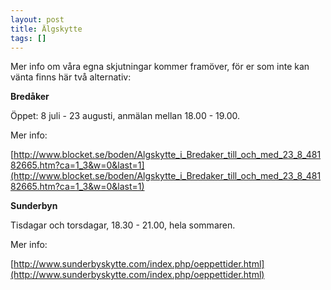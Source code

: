 ```yaml
---
layout: post
title: Älgskytte
tags: []
---
```

Mer info om våra egna skjutningar kommer framöver, för er som inte kan vänta finns här två alternativ:


**Bredåker**


Öppet: 8 juli - 23 augusti, anmälan mellan 18.00 - 19.00.

Mer info:

[http://www.blocket.se/boden/Algskytte_i_Bredaker_till_och_med_23_8_48182665.htm?ca=1_3&w=0&last=1](http://www.blocket.se/boden/Algskytte_i_Bredaker_till_och_med_23_8_48182665.htm?ca=1_3&w=0&last=1)


**Sunderbyn**


Tisdagar och torsdagar, 18.30 - 21.00, hela sommaren.

Mer info:

[http://www.sunderbyskytte.com/index.php/oeppettider.html](http://www.sunderbyskytte.com/index.php/oeppettider.html)
